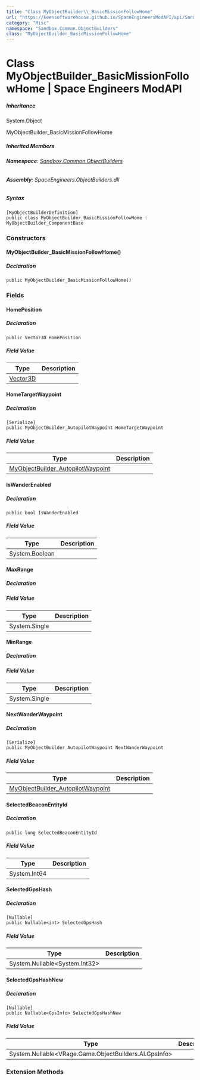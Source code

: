 ```yaml
---
title: "Class MyObjectBuilder\\_BasicMissionFollowHome"
url: "https://keensoftwarehouse.github.io/SpaceEngineersModAPI/api/Sandbox.Common.ObjectBuilders.MyObjectBuilder_BasicMissionFollowHome.html"
category: "Misc"
namespace: "Sandbox.Common.ObjectBuilders"
class: "MyObjectBuilder_BasicMissionFollowHome"
---
```


# Class MyObjectBuilder\_BasicMissionFollowHome | Space Engineers ModAPI

##### Inheritance

System.Object

MyObjectBuilder\_BasicMissionFollowHome

##### Inherited Members

###### **Namespace**: [Sandbox.Common.ObjectBuilders](https://keensoftwarehouse.github.io/SpaceEngineersModAPI/api/Sandbox.Common.ObjectBuilders.html)

###### **Assembly**: SpaceEngineers.ObjectBuilders.dll

##### Syntax

```
[MyObjectBuilderDefinition]
public class MyObjectBuilder_BasicMissionFollowHome : MyObjectBuilder_ComponentBase
```

### Constructors

#### MyObjectBuilder\_BasicMissionFollowHome()

##### Declaration

```
public MyObjectBuilder_BasicMissionFollowHome()
```

### Fields

#### HomePosition

##### Declaration

```
public Vector3D HomePosition
```

##### Field Value

| Type | Description |
| --- | --- |
| [Vector3D](https://keensoftwarehouse.github.io/SpaceEngineersModAPI/api/VRageMath.Vector3D.html) |     |

#### HomeTargetWaypoint

##### Declaration

```
[Serialize]
public MyObjectBuilder_AutopilotWaypoint HomeTargetWaypoint
```

##### Field Value

| Type | Description |
| --- | --- |
| [MyObjectBuilder\_AutopilotWaypoint](https://keensoftwarehouse.github.io/SpaceEngineersModAPI/api/Sandbox.Common.ObjectBuilders.MyObjectBuilder_AutopilotWaypoint.html) |     |

#### IsWanderEnabled

##### Declaration

```
public bool IsWanderEnabled
```

##### Field Value

| Type | Description |
| --- | --- |
| System.Boolean |     |

#### MaxRange

##### Declaration

##### Field Value

| Type | Description |
| --- | --- |
| System.Single |     |

#### MinRange

##### Declaration

##### Field Value

| Type | Description |
| --- | --- |
| System.Single |     |

#### NextWanderWaypoint

##### Declaration

```
[Serialize]
public MyObjectBuilder_AutopilotWaypoint NextWanderWaypoint
```

##### Field Value

| Type | Description |
| --- | --- |
| [MyObjectBuilder\_AutopilotWaypoint](https://keensoftwarehouse.github.io/SpaceEngineersModAPI/api/Sandbox.Common.ObjectBuilders.MyObjectBuilder_AutopilotWaypoint.html) |     |

#### SelectedBeaconEntityId

##### Declaration

```
public long SelectedBeaconEntityId
```

##### Field Value

| Type | Description |
| --- | --- |
| System.Int64 |     |

#### SelectedGpsHash

##### Declaration

```
[Nullable]
public Nullable<int> SelectedGpsHash
```

##### Field Value

| Type | Description |
| --- | --- |
| System.Nullable<System.Int32\> |     |

#### SelectedGpsHashNew

##### Declaration

```
[Nullable]
public Nullable<GpsInfo> SelectedGpsHashNew
```

##### Field Value

| Type | Description |
| --- | --- |
| System.Nullable<VRage.Game.ObjectBuilders.AI.GpsInfo\> |     |

### Extension Methods